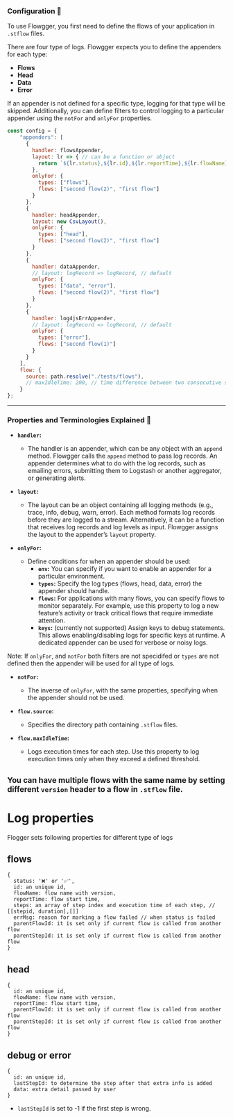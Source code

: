 ### Configuration 🔧

To use Flowgger, you first need to define the flows of your application in `.stflow` files.

There are four type of logs. Flowgger expects you to define the appenders for each type:
- **Flows**
- **Head**
- **Data**
- **Error**

If an appender is not defined for a specific type, logging for that type will be skipped. Additionally, you can define filters to control logging to a particular appender using the `notFor` and `onlyFor` properties.

```javascript
const config = {
    "appenders": [
      {
        handler: flowsAppender,
        layout: lr => { // can be a function or object
          return `${lr.status},${lr.id},${lr.reportTime},${lr.flowName},${lr.steps}`;
        },
        onlyFor: {
          types: ["flows"],
          flows: ["second flow(2)", "first flow"]
        }
      },
      {
        handler: headAppender,
        layout: new CsvLayout(),
        onlyFor: {
          types: ["head"],
          flows: ["second flow(2)", "first flow"]
        }
      },
      {
        handler: dataAppender,
        // layout: logRecord => logRecord, // default
        onlyFor: {
          types: ["data", "error"],
          flows: ["second flow(2)", "first flow"]
        }
      },
      {
        handler: log4jsErrAppender,
        // layout: logRecord => logRecord, // default
        onlyFor: {
          types: ["error"],
          flows: ["second flow(1)"]
        }
      }
    ],
    flow: {
      source: path.resolve("./tests/flows"),
      // maxIdleTime: 200, // time difference between two consecutive steps
    }
};
```

---

### Properties and Terminologies Explained 🔎

- **`handler`:**
  - The handler is an appender, which can be any object with an `append` method. Flowgger calls the `append` method to pass log records. An appender determines what to do with the log records, such as emailing errors, submitting them to Logstash or another aggregator, or generating alerts.

- **`layout`:**
  - The layout can be an object containing all logging methods (e.g., trace, info, debug, warn, error). Each method formats log records before they are logged to a stream. Alternatively, it can be a function that receives log records and log levels as input. Flowgger assigns the layout to the appender’s `layout` property.

- **`onlyFor`:**
  - Define conditions for when an appender should be used:
    - **`env`:** You can specify if you want to enable an appender for a particular environment.
    - **`types`:** Specify the log types (flows, head, data, error) the appender should handle.
    - **`flows`:** For applications with many flows, you can specify flows to monitor separately. For example, use this property to log a new feature’s activity or track critical flows that require immediate attention.
    - **`keys`:** (currently not supported) Assign keys to debug statements. This allows enabling/disabling logs for specific keys at runtime. A dedicated appender can be used for verbose or noisy logs.

Note: If `onlyFor`, and `notFor` both filters are not specidifed or `types` are not defined then the appender will be used for all type of logs.

- **`notFor`:**
  - The inverse of `onlyFor`, with the same properties, specifying when the appender should not be used.

- **`flow.source`:**
  - Specifies the directory path containing `.stflow` files.

- **`flow.maxIdleTime`:**
  - Logs execution times for each step. Use this property to log execution times only when they exceed a defined threshold.

<small>You can have multiple flows with the same name by setting different `version` header to a flow in `.stflow` file. </small>
---

# Log properties

Flogger sets following properties for different type of logs

## flows

```
{
  status: '❌' or '✅',
  id: an unique id,
  flowName: flow name with version,
  reportTime: flow start time,
  steps: an array of step index and execution time of each step, // [[stepid, duration],[]]
  errMsg: reason for marking a flow failed // when status is failed
  parentFlowId: it is set only if current flow is called from another flow
  parentStepId: it is set only if current flow is called from another flow
}
```

## head

```
{
  id: an unique id,
  flowName: flow name with version,
  reportTime: flow start time,
  parentFlowId: it is set only if current flow is called from another flow
  parentStepId: it is set only if current flow is called from another flow
}
```

## debug or error

```
{
  id: an unique id,
  lastStepId: to determine the step after that extra info is added
  data: extra detail passed by user
}
```

- `lastStepId` is set to -1 if the first step is wrong.